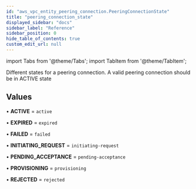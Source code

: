 ```yaml
---
id: "aws_vpc_entity_peering_connection.PeeringConnectionState"
title: "peering_connection_state"
displayed_sidebar: "docs"
sidebar_label: "Reference"
sidebar_position: 0
hide_table_of_contents: true
custom_edit_url: null
---
```


import Tabs from '@theme/Tabs';
import TabItem from '@theme/TabItem';

Different states for a peering connection. A valid peering connection should be in ACTIVE state

## Values

• **ACTIVE** = `active`

• **EXPIRED** = `expired`

• **FAILED** = `failed`

• **INITIATING\_REQUEST** = `initiating-request`

• **PENDING\_ACCEPTANCE** = `pending-acceptance`

• **PROVISIONING** = `provisioning`

• **REJECTED** = `rejected`
